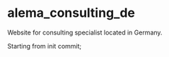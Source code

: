 # alema_consulting_de
Website for consulting specialist located in Germany.

Starting from init commit;